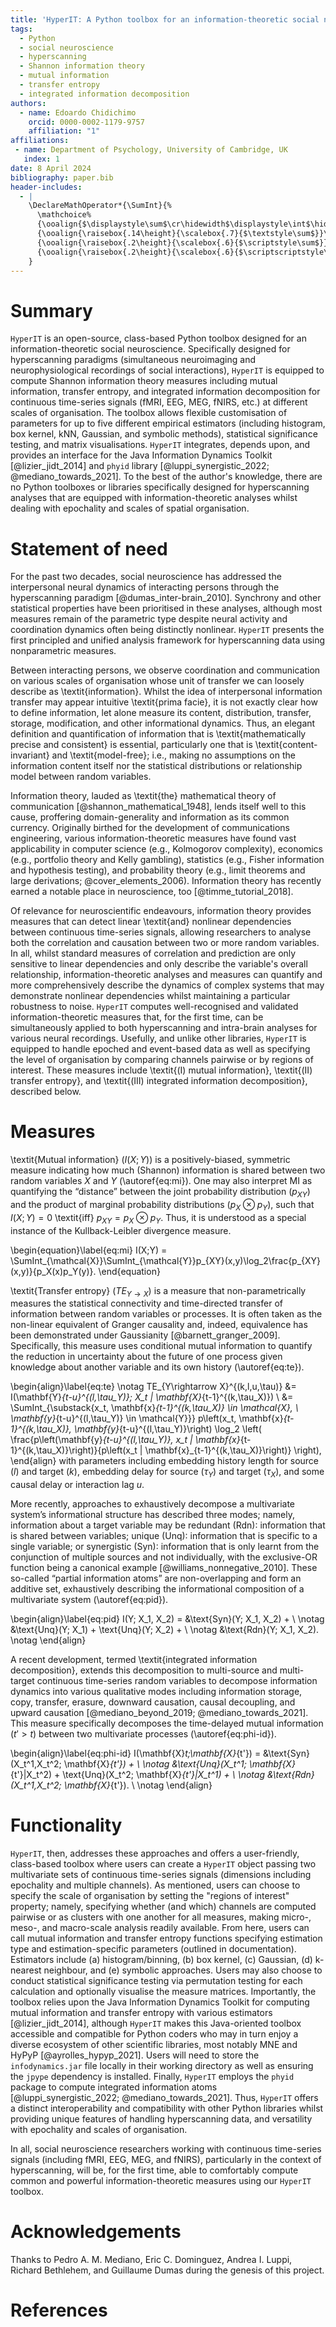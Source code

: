 ```yaml
---
title: 'HyperIT: A Python toolbox for an information-theoretic social neuroscience'
tags:
  - Python
  - social neuroscience
  - hyperscanning
  - Shannon information theory
  - mutual information
  - transfer entropy
  - integrated information decomposition
authors:
  - name: Edoardo Chidichimo
    orcid: 0000-0002-1179-9757
    affiliation: "1" 
affiliations:
 - name: Department of Psychology, University of Cambridge, UK
   index: 1
date: 8 April 2024
bibliography: paper.bib
header-includes:
  - |
    \DeclareMathOperator*{\SumInt}{%
      \mathchoice%
      {\ooalign{$\displaystyle\sum$\cr\hidewidth$\displaystyle\int$\hidewidth\cr}}%
      {\ooalign{\raisebox{.14\height}{\scalebox{.7}{$\textstyle\sum$}}\cr\hidewidth$\textstyle\int$\hidewidth\cr}}%
      {\ooalign{\raisebox{.2\height}{\scalebox{.6}{$\scriptstyle\sum$}}\cr$\scriptstyle\int$\cr}}%
      {\ooalign{\raisebox{.2\height}{\scalebox{.6}{$\scriptscriptstyle\sum$}}\cr$\scriptscriptstyle\int$\cr}}%
    }
---
```



# Summary

`HyperIT` is an open-source, class-based Python toolbox designed for an information-theoretic social neuroscience. Specifically designed for hyperscanning paradigms (simultaneous neuroimaging and neurophysiological recordings of social interactions), `HyperIT` is equipped to compute Shannon information theory measures including mutual information, transfer entropy, and integrated information decomposition for continuous time-series signals (fMRI, EEG, MEG, fNIRS, etc.) at different scales of organisation. The toolbox allows flexible customisation of parameters for up to five different empirical estimators (including histogram, box kernel, kNN, Gaussian, and symbolic methods), statistical significance testing, and matrix visualisations. `HyperIT` integrates, depends upon, and provides an interface for the Java Information Dynamics Toolkit [@lizier_jidt_2014] and `phyid` library [@luppi_synergistic_2022; @mediano_towards_2021]. To the best of the author's knowledge, there are no Python toolboxes or libraries specifically designed for hyperscanning analyses that are equipped with information-theoretic analyses whilst dealing with epochality and scales of spatial organisation.


# Statement of need

For the past two decades, social neuroscience has addressed the interpersonal neural dynamics of interacting persons through the hyperscanning paradigm [@dumas_inter-brain_2010]. Synchrony and other statistical properties have been prioritised in these analyses, although most measures remain of the parametric type despite neural activity and coordination dynamics often being distinctly nonlinear. `HyperIT` presents the first principled and unified analysis framework for hyperscanning data using nonparametric measures.

Between interacting persons, we observe coordination and communication on various scales of organisation whose unit of transfer we can loosely describe as \textit{information}. Whilst the idea of interpersonal information transfer may appear intuitive \textit{prima facie}, it is not exactly clear how to define information, let alone measure its content, distribution, transfer, storage, modification, and other informational dynamics. Thus, an elegant definition and quantification of information that is \textit{mathematically precise and consistent} is essential, particularly one that is \textit{content-invariant} and \textit{model-free}; i.e., making no assumptions on the information content itself nor the statistical distributions or relationship model between random variables.

Information theory, lauded as \textit{the} mathematical theory of communication [@shannon_mathematical_1948], lends itself well to this cause, proffering domain-generality and information as its common currency. Originally birthed for the development of communications engineering, various information-theoretic measures have found vast applicability in computer science (e.g., Kolmogorov complexity), economics (e.g., portfolio theory and Kelly gambling), statistics (e.g., Fisher information and hypothesis testing), and probability theory (e.g., limit theorems and large derivations; @cover_elements_2006). Information theory has recently earned a notable place in neuroscience, too [@timme_tutorial_2018].  

Of relevance for neuroscientific endeavours, information theory provides measures that can detect linear \textit{and} nonlinear dependencies between continuous time-series signals, allowing researchers to analyse both the correlation and causation between two or more random variables. In all, whilst standard measures of correlation and prediction are only sensitive to linear dependencies and only describe the variable's overall relationship, information-theoretic analyses and measures can quantify and more comprehensively describe the dynamics of complex systems that may demonstrate nonlinear dependencies whilst maintaining a particular robustness to noise. `HyperIT` computes well-recognised and validated information-theoretic measures that, for the first time, can be simultaneously applied to both hyperscanning and intra-brain analyses for various neural recordings. Usefully, and unlike other libraries, `HyperIT` is equipped to handle epoched and event-based data as well as specifying the level of organisation by comparing channels pairwise or by regions of interest. These measures include \textit{(I) mutual information}, \textit{(II) transfer entropy}, and \textit{(III) integrated information decomposition}, described below. 


# Measures

\textit{Mutual information} ($I(X;Y)$) is a positively-biased, symmetric measure indicating how much (Shannon) information is shared between two random variables $X$ and $Y$ (\autoref{eq:mi}). One may also interpret MI as quantifying the “distance” between the joint probability distribution ($p_{XY}$) and the product of marginal probability distributions ($p_X \otimes p_Y$), such that $I(X;Y)=0$ \textit{iff} $p_{XY} = p_{X} \otimes p_{Y}$. Thus, it is understood as a special instance of the Kullback-Leibler divergence measure.

\begin{equation}\label{eq:mi}
    I(X;Y) = \SumInt_{\mathcal{X}}\SumInt_{\mathcal{Y}}p_{XY}(x,y)\log_2\frac{p_{XY}(x,y)}{p_X(x)p_Y(y)}. 
\end{equation}

\textit{Transfer entropy} ($TE_{Y \rightarrow X}$) is a measure that non-parametrically measures the statistical connectivity and time-directed transfer of information between random variables or processes. It is often taken as the non-linear equivalent of Granger causality and, indeed, equivalence has been demonstrated under Gaussianity [@barnett_granger_2009]. Specifically, this measure uses conditional mutual information to quantify the reduction in uncertainty about the future of one process given knowledge about another variable and its own history (\autoref{eq:te}).

\begin{align}\label{eq:te} \notag
    TE_{Y\rightarrow X}^{(k,l,u,\tau)} &= I(\mathbf{Y}_{t-u}^{(l,\tau_Y)}; X_t | \mathbf{X}_{t-1}^{(k,\tau_X)}) \\ 
    &= \SumInt_{\substack{x_t, \mathbf{x}_{t-1}^{(k,\tau_X)} \in \mathcal{X}, \\ \mathbf{y}_{t-u}^{(l,\tau_Y)} \in \mathcal{Y}}} p\left(x_t, \mathbf{x}_{t-1}^{(k,\tau_X)}, \mathbf{y}_{t-u}^{(l,\tau_Y)}\right) \log_2 \left( \frac{p\left(\mathbf{y}_{t-u}^{(l,\tau_Y)}, x_t | \mathbf{x}_{t-1}^{(k,\tau_X)}\right)}{p\left(x_t | \mathbf{x}_{t-1}^{(k,\tau_X)}\right)} \right),
\end{align} with parameters including embedding history length for source ($l$) and target ($k$), embedding delay for source ($\tau_Y$) and target ($\tau_X$), and some causal delay or interaction lag $u$.

More recently, approaches to exhaustively decompose a multivariate system’s informational structure has described three modes; namely, information about a target variable may be redundant (Rdn): information that is shared between variables; unique (Unq): information that is specific to a single variable; or synergistic (Syn): information that is only learnt from the conjunction of multiple sources and not individually, with the exclusive-OR function being a canonical example [@williams_nonnegative_2010]. These so-called “partial information atoms” are non-overlapping and form an additive set, exhaustively describing the informational composition of a multivariate system (\autoref{eq:pid}). 

\begin{align}\label{eq:pid}
    I(Y; X_1, X_2) = &\text{Syn}(Y; X_1, X_2) + \\ \notag
    &\text{Unq}(Y; X_1) + \text{Unq}(Y; X_2) + \\ \notag
    &\text{Rdn}(Y; X_1, X_2). \notag
\end{align} 

A recent development, termed \textit{integrated information decomposition}, extends this decomposition to multi-source and multi-target continuous time-series random variables to decompose information dynamics into various qualitative modes including information storage, copy, transfer, erasure, downward causation, causal decoupling, and upward causation [@mediano_beyond_2019; @mediano_towards_2021]. This measure specifically decomposes the time-delayed mutual information ($t' > t$) between two multivariate processes (\autoref{eq:phi-id}).

\begin{align}\label{eq:phi-id}
    I(\mathbf{X}_t;\mathbf{X}_{t'}) = &\text{Syn}(X_t^1,X_t^2; \mathbf{X}_{t'}) + \\ \notag
    &\text{Unq}(X_t^1; \mathbf{X}_{t'}|X_t^2) + \text{Unq}(X_t^2; \mathbf{X}_{t'}|X_t^1) + \\ \notag
    &\text{Rdn}(X_t^1,X_t^2; \mathbf{X}_{t'}). \\ \notag
\end{align}

# Functionality

`HyperIT`, then, addresses these approaches and offers a user-friendly, class-based toolbox where users can create a `HyperIT` object passing two multivariate sets of continuous time-series signals (dimensions including epochality and multiple channels). As mentioned, users can choose to specify the scale of organisation by setting the "regions of interest" property; namely, specifying whether (and which) channels are computed pairwise or as clusters with one another for all measures, making micro-, meso-, and macro-scale analysis readily available. From here, users can call mutual information and transfer entropy functions specifying estimation type and estimation-specific parameters (outlined in documentation). Estimators include (a) histogram/binning, (b) box kernel, (c) Gaussian, (d) k-nearest neighbour, and (e) symbolic approaches. Users may also choose to conduct statistical significance testing via permutation testing for each calculation and optionally visualise the measure matrices. Importantly, the toolbox relies upon the Java Information Dynamics Toolkit for computing mutual information and transfer entropy with various estimators [@lizier_jidt_2014], although `HyperIT` makes this Java-oriented toolbox accessible and compatible for Python coders who may in turn enjoy a diverse ecosystem of other scientific libraries, most notably MNE and HyPyP [@ayrolles_hypyp_2021]. Users will need to store the `infodynamics.jar` file locally in their working directory as well as ensuring the `jpype` dependency is installed. Finally, `HyperIT` employs the `phyid` package to compute integrated information atoms [@luppi_synergistic_2022; @mediano_towards_2021]. Thus, `HyperIT` offers a distinct interoperability and compatibility with other Python libraries whilst providing unique features of handling hyperscanning data, and versatility with epochality and scales of organisation.

In all, social neuroscience researchers working with continuous time-series signals (including fMRI, EEG, MEG, and fNIRS), particularly in the context of hyperscanning, will be, for the first time, able to comfortably compute common and powerful information-theoretic measures using our `HyperIT` toolbox.



# Acknowledgements

Thanks to Pedro A. M. Mediano, Eric C. Dominguez, Andrea I. Luppi, Richard Bethlehem, and Guillaume Dumas during the genesis of this project.

# References